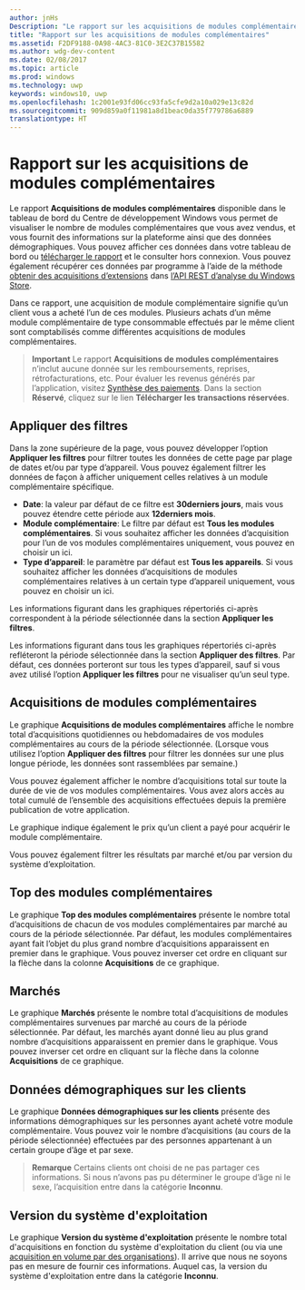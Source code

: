 ```yaml
---
author: jnHs
Description: "Le rapport sur les acquisitions de modules complémentaires disponible dans le tableau de bord du Centre de développement Windows vous permet de visualiser le nombre de modules complémentaires que vous avez vendus, et vous fournit des informations sur la plateforme ainsi que des données démographiques."
title: "Rapport sur les acquisitions de modules complémentaires"
ms.assetid: F2DF9188-0A98-4AC3-81C0-3E2C37B15582
ms.author: wdg-dev-content
ms.date: 02/08/2017
ms.topic: article
ms.prod: windows
ms.technology: uwp
keywords: windows10, uwp
ms.openlocfilehash: 1c2001e93fd06cc93fa5cfe9d2a10a029e13c82d
ms.sourcegitcommit: 909d859a0f11981a8d1beac0da35f779786a6889
translationtype: HT
---
```

# <a name="add-on-acquisitions-report"></a>Rapport sur les acquisitions de modules complémentaires


Le rapport **Acquisitions de modules complémentaires** disponible dans le tableau de bord du Centre de développement Windows vous permet de visualiser le nombre de modules complémentaires que vous avez vendus, et vous fournit des informations sur la plateforme ainsi que des données démographiques. Vous pouvez afficher ces données dans votre tableau de bord ou [télécharger le rapport](download-analytic-reports.md) et le consulter hors connexion. Vous pouvez également récupérer ces données par programme à l’aide de la méthode [obtenir des acquisitions d’extensions](../monetize/get-in-app-acquisitions.md) dans [l’API REST d’analyse du Windows Store](../monetize/access-analytics-data-using-windows-store-services.md).

Dans ce rapport, une acquisition de module complémentaire signifie qu’un client vous a acheté l’un de ces modules. Plusieurs achats d’un même module complémentaire de type consommable effectués par le même client sont comptabilisés comme différentes acquisitions de modules complémentaires.

> **Important**  Le rapport **Acquisitions de modules complémentaires** n’inclut aucune donnée sur les remboursements, reprises, rétrofacturations, etc. Pour évaluer les revenus générés par l’application, visitez [Synthèse des paiements](payout-summary.md). Dans la section **Réservé**, cliquez sur le lien **Télécharger les transactions réservées**.

## <a name="apply-filters"></a>Appliquer des filtres


Dans la zone supérieure de la page, vous pouvez développer l’option **Appliquer les filtres** pour filtrer toutes les données de cette page par plage de dates et/ou par type d’appareil. Vous pouvez également filtrer les données de façon à afficher uniquement celles relatives à un module complémentaire spécifique.

-   **Date**: la valeur par défaut de ce filtre est **30derniers jours**, mais vous pouvez étendre cette période aux **12derniers mois**.
-   **Module complémentaire**: Le filtre par défaut est **Tous les modules complémentaires**. Si vous souhaitez afficher les données d’acquisition pour l’un de vos modules complémentaires uniquement, vous pouvez en choisir un ici.
-   **Type d’appareil**: le paramètre par défaut est **Tous les appareils**. Si vous souhaitez afficher les données d’acquisitions de modules complémentaires relatives à un certain type d’appareil uniquement, vous pouvez en choisir un ici.

Les informations figurant dans les graphiques répertoriés ci-après correspondent à la période sélectionnée dans la section **Appliquer les filtres**.

Les informations figurant dans tous les graphiques répertoriés ci-après refléteront la période sélectionnée dans la section **Appliquer des filtres**. Par défaut, ces données porteront sur tous les types d’appareil, sauf si vous avez utilisé l’option **Appliquer les filtres** pour ne visualiser qu’un seul type.

## <a name="add-on-acquisitions"></a>Acquisitions de modules complémentaires


Le graphique **Acquisitions de modules complémentaires** affiche le nombre total d’acquisitions quotidiennes ou hebdomadaires de vos modules complémentaires au cours de la période sélectionnée. (Lorsque vous utilisez l’option **Appliquer des filtres** pour filtrer les données sur une plus longue période, les données sont rassemblées par semaine.)

Vous pouvez également afficher le nombre d’acquisitions total sur toute la durée de vie de vos modules complémentaires. Vous avez alors accès au total cumulé de l’ensemble des acquisitions effectuées depuis la première publication de votre application.

Le graphique indique également le prix qu’un client a payé pour acquérir le module complémentaire.

Vous pouvez également filtrer les résultats par marché et/ou par version du système d’exploitation.

## <a name="top-add-ons"></a>Top des modules complémentaires

Le graphique **Top des modules complémentaires** présente le nombre total d’acquisitions de chacun de vos modules complémentaires par marché au cours de la période sélectionnée. Par défaut, les modules complémentaires ayant fait l’objet du plus grand nombre d’acquisitions apparaissent en premier dans le graphique. Vous pouvez inverser cet ordre en cliquant sur la flèche dans la colonne **Acquisitions** de ce graphique.

## <a name="markets"></a>Marchés

Le graphique **Marchés** présente le nombre total d’acquisitions de modules complémentaires survenues par marché au cours de la période sélectionnée. Par défaut, les marchés ayant donné lieu au plus grand nombre d’acquisitions apparaissent en premier dans le graphique. Vous pouvez inverser cet ordre en cliquant sur la flèche dans la colonne **Acquisitions** de ce graphique.

## <a name="customer-demographic"></a>Données démographiques sur les clients

Le graphique **Données démographiques sur les clients** présente des informations démographiques sur les personnes ayant acheté votre module complémentaire. Vous pouvez voir le nombre d’acquisitions (au cours de la période sélectionnée) effectuées par des personnes appartenant à un certain groupe d’âge et par sexe.

> **Remarque**  Certains clients ont choisi de ne pas partager ces informations. Si nous n’avons pas pu déterminer le groupe d’âge ni le sexe, l’acquisition entre dans la catégorie **Inconnu**.

## <a name="os-version"></a>Version du système d'exploitation

Le graphique **Version du système d'exploitation** présente le nombre total d'acquisitions en fonction du système d'exploitation du client (ou via une [acquisition en volume par des organisations](organizational-licensing.md)). Il arrive que nous ne soyons pas en mesure de fournir ces informations. Auquel cas, la version du système d'exploitation entre dans la catégorie **Inconnu**.

 

 
